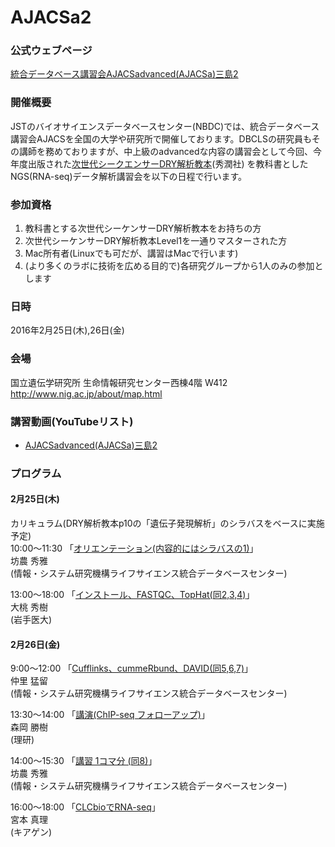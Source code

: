# AJACSa2

### 公式ウェブページ
[統合データベース講習会AJACSadvanced(AJACSa)三島2](http://dbcls.rois.ac.jp/archives/3094)

### 開催概要
JSTのバイオサイエンスデータベースセンター(NBDC)では、統合データベース講習会AJACSを全国の大学や研究所で開催しております。DBCLSの研究員もその講師を務めておりますが、中上級のadvancedな内容の講習会として今回、今年度出版された[次世代シークエンサーDRY解析教本](https://books.google.co.jp/books?id=ZujwCgAAQBAJ)(秀潤社) を教科書としたNGS(RNA-seq)データ解析講習会を以下の日程で行います。

### 参加資格
1. 教科書とする次世代シーケンサーDRY解析教本をお持ちの方
2. 次世代シーケンサーDRY解析教本Level1を一通りマスターされた方
3. Mac所有者(Linuxでも可だが、講習はMacで行います)
4. (より多くのラボに技術を広める目的で)各研究グループから1人のみの参加とします  

### 日時
2016年2月25日(木),26日(金)

### 会場
国立遺伝学研究所 生命情報研究センター西棟4階 W412 http://www.nig.ac.jp/about/map.html

### 講習動画(YouTubeリスト)
 - [AJACSadvanced(AJACSa)三島2](https://www.youtube.com/playlist?list=PL0uaKHgcG00amtrHToabtgWy1n83V8LEP)  

### プログラム
#### 2月25日(木)
カリキュラム(DRY解析教本p10の「遺伝子発現解析」のシラバスをベースに実施予定)  
10:00～11:30 「[オリエンテーション(内容的にはシラバスの1)](https://github.com/AJACS-training/AJACSa2/blob/master/bono/)」  
坊農 秀雅  
(情報・システム研究機構ライフサイエンス統合データベースセンター)

13:00～18:00 「[インストール、FASTQC、TopHat(同2,3,4)](https://github.com/AJACS-training/AJACSa2/blob/master/omomo/)」  
大桃 秀樹  
(岩手医大)

#### 2月26日(金)
9:00～12:00 「[Cufflinks、cummeRbund、DAVID(同5,6,7)](https://github.com/AJACS-training/AJACSa2/blob/master/nakazato/)」  
仲里 猛留  
(情報・システム研究機構ライフサイエンス統合データベースセンター)

13:30～14:00 「[講演(ChIP-seq フォローアップ)](https://github.com/AJACS-training/AJACSa2/blob/master/morioka/)」  
森岡 勝樹  
(理研)

14:00～15:30 「[講習 1コマ分 (同8)](https://github.com/AJACS-training/AJACSa2/blob/master/bono/)」  
坊農 秀雅  
(情報・システム研究機構ライフサイエンス統合データベースセンター)

16:00～18:00 「[CLCbioでRNA-seq](https://github.com/AJACS-training/AJACSa2/blob/master/miyamoto/)」  
宮本 真理  
(キアゲン)
